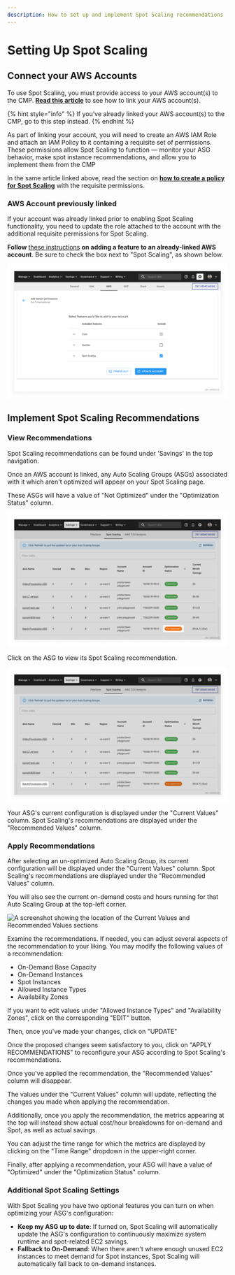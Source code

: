 ```yaml
---
description: How to set up and implement Spot Scaling recommendations
---
```


# Setting Up Spot Scaling

## Connect your AWS Accounts

To use Spot Scaling, you must provide access to your AWS account(s) to the CMP. [**Read this article**](https://help.doit-intl.com/amazon-web-services/add-your-amazon-web-services-iam-role) to see how to link your AWS account(s).

{% hint style="info" %}
If you’ve already linked your AWS account(s) to the CMP, go to this step instead.
{% endhint %}

As part of linking your account, you will need to create an AWS IAM Role and attach an IAM Policy to it containing a requisite set of permissions. These permissions allow Spot Scaling to function — monitor your ASG behavior, make spot instance recommendations, and allow you to implement them from the CMP

In the same article linked above, read the section on [**how to create a policy for Spot Scaling**](https://help.doit-intl.com/amazon-web-services/add-your-amazon-web-services-iam-role#spot-scaling) with the requisite permissions.

### AWS Account previously linked

If your account was already linked prior to enabling Spot Scaling functionality, you need to update the role attached to the account with the additional requisite permissions for Spot Scaling.

**Follow** [these instructions](https://help.doit-intl.com/amazon-web-services/add-your-amazon-web-services-iam-role#adding-a-feature) **on adding a feature to an already-linked AWS account**. Be sure to check the box next to "Spot Scaling", as shown below.

![A screenshot showing the checkbox next to Spot Scaling](../.gitbook/assets/Spot-scaling-permissions.png)

## Implement Spot Scaling Recommendations

### View Recommendations

Spot Scaling recommendations can be found under 'Savings' in the top navigation.

Once an AWS account is linked, any Auto Scaling Groups (ASGs) associated with it which aren't optimized will appear on your Spot Scaling page.

These ASGs will have a value of "Not Optimized" under the "Optimization Status" column.

![A screenshot showing the location of the 'Not Optimized' status](../.gitbook/assets/Spot-scaling-not-optimized.png)

Click on the ASG to view its Spot Scaling recommendation.

![A screenshot showing the location of the ASG name](../.gitbook/assets/Spot-scaling-ASGs.png)

Your ASG's current configuration is displayed under the "Current Values" column. Spot Scaling's recommendations are displayed under the "Recommended Values" column.

### Apply Recommendations

After selecting an un-optimized Auto Scaling Group, its current configuration will be displayed under the "Current Values" column. Spot Scaling's recommendations are displayed under the "Recommended Values" column.

You will also see the current on-demand costs and hours running for that Auto Scaling Group at the top-left corner.

![A screenshot showing the location of the Current Values and Recommended
Values sections](../.gitbook/assets/Spot-scaling-values.png)

Examine the recommendations. If needed, you can adjust several aspects of the recommendation to your liking. You may modify the following values of a recommendation:

* On-Demand Base Capacity
* On-Demand Instances
* Spot Instances
* Allowed Instance Types
* Availability Zones

If you want to edit values under "Allowed Instance Types" and "Availability Zones", click on the corresponding "EDIT" button.

Then, once you've made your changes, click on "UPDATE"

Once the proposed changes seem satisfactory to you, click on "APPLY RECOMMENDATIONS" to reconfigure your ASG according to Spot Scaling's recommendations.

Once you've applied the recommendation, the "Recommended Values" column will disappear.

The values under the "Current Values" column will update, reflecting the changes you made when applying the recommendation.

Additionally, once you apply the recommendation, the metrics appearing at the top will instead show actual cost/hour breakdowns for on-demand and Spot, as well as actual savings.

You can adjust the time range for which the metrics are displayed by clicking on the "Time Range" dropdown in the upper-right corner.

Finally, after applying a recommendation, your ASG will have a value of "Optimized" under the "Optimization Status" column.

### Additional Spot Scaling Settings

With Spot Scaling you have two optional features you can turn on when optimizing your ASG's configuration:

* **Keep my ASG up to date**: If turned on, Spot Scaling will automatically update the ASG's configuration to continuously maximize system runtime and spot-related EC2 savings.
* **Fallback to On-Demand**: When there aren't where enough unused EC2 instances to meet demand for Spot instances, Spot Scaling will automatically fall back to on-demand instances.
